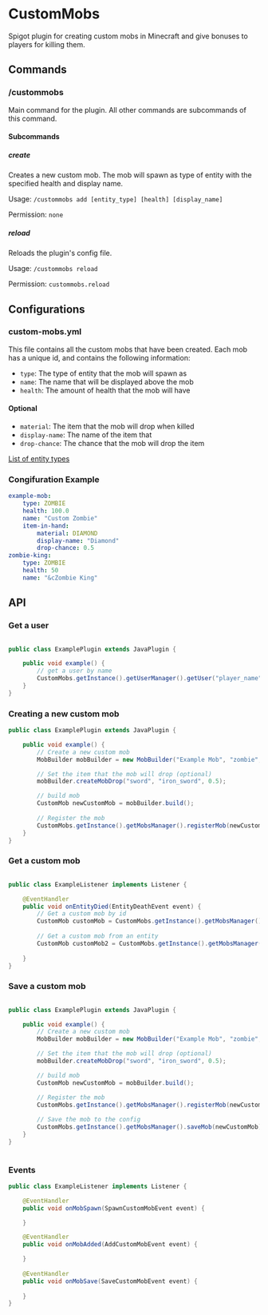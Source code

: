 <h1>CustomMobs</h1>

Spigot plugin for creating custom mobs in Minecraft and give bonuses to players for killing them.

<h2>Commands</h2>

<h3>/custommobs</h3>

Main command for the plugin. All other commands are subcommands of this command.

<h4>Subcommands</h4>

<h5>create</h5>

Creates a new custom mob. The mob will spawn as type of entity with the specified health and display name.

Usage: `/custommobs add [entity_type] [health] [display_name]`

Permission: `none`

<h5>reload</h5>

Reloads the plugin's config file.

Usage: `/custommobs reload`

Permission: `custommobs.reload`

<h2>Configurations</h2>

<h3>custom-mobs.yml</h3>

This file contains all the custom mobs that have been created. Each mob has a unique id, and contains the following information:

- `type`: The type of entity that the mob will spawn as
- `name`: The name that will be displayed above the mob
- `health`: The amount of health that the mob will have

<h4>Optional</h4>

- `material`: The item that the mob will drop when killed
- `display-name`: The name of the item that
- `drop-chance`:  The chance that the mob will drop the item

<a href="https://hub.spigotmc.org/javadocs/spigot/org/bukkit/entity/EntityType.html">List of entity types</a>

<h3>Congifuration Example</h3>

```yaml
example-mob:
    type: ZOMBIE
    health: 100.0
    name: "Custom Zombie"
    item-in-hand:
        material: DIAMOND
        display-name: "Diamond"
        drop-chance: 0.5
zombie-king:
    type: ZOMBIE
    health: 50
    name: "&cZombie King"
```

<h2>API</h2>

<h3>Get a user</h3>

```JAVA

public class ExamplePlugin extends JavaPlugin {

    public void example() {
        // get a user by name
        CustomMobs.getInstance().getUserManager().getUser("player_name");
    }
}
```

<h3>Creating a new custom mob</h3>

```JAVA
public class ExamplePlugin extends JavaPlugin {

    public void example() {
        // Create a new custom mob
        MobBuilder mobBuilder = new MobBuilder("Example Mob", "zombie", 100);

        // Set the item that the mob will drop (optional)
        mobBuilder.createMobDrop("sword", "iron_sword", 0.5);

        // build mob
        CustomMob newCustomMob = mobBuilder.build();
        
        // Register the mob
        CustomMobs.getInstance().getMobsManager().registerMob(newCustomMob);
    }
}

``` 

<h3>Get a custom mob</h3>

```JAVA

public class ExampleListener implements Listener {

    @EventHandler
    public void onEntityDied(EntityDeathEvent event) {
        // Get a custom mob by id
        CustomMob customMob = CustomMobs.getInstance().getMobsManager().getMob("example-mob");
        
        // Get a custom mob from an entity
        CustomMob customMob2 = CustomMobs.getInstance().getMobsManager().getMob(event.getEntity());
        
    }
}

``` 

<h3>Save a custom mob</h3>

```JAVA

public class ExamplePlugin extends JavaPlugin {

    public void example() {
        // Create a new custom mob
        MobBuilder mobBuilder = new MobBuilder("Example Mob", "zombie", 100);

        // Set the item that the mob will drop (optional)
        mobBuilder.createMobDrop("sword", "iron_sword", 0.5);

        // build mob
        CustomMob newCustomMob = mobBuilder.build();

        // Register the mob
        CustomMobs.getInstance().getMobsManager().registerMob(newCustomMob);
        
        // Save the mob to the config
        CustomMobs.getInstance().getMobsManager().saveMob(newCustomMob);
    }
}
    
```

<h3>Events</h3>

```JAVA
public class ExampleListener implements Listener {

    @EventHandler
    public void onMobSpawn(SpawnCustomMobEvent event) {

    }

    @EventHandler
    public void onMobAdded(AddCustomMobEvent event) {

    }
    
    @EventHandler
    public void onMobSave(SaveCustomMobEvent event) {
    
    }
}

```

